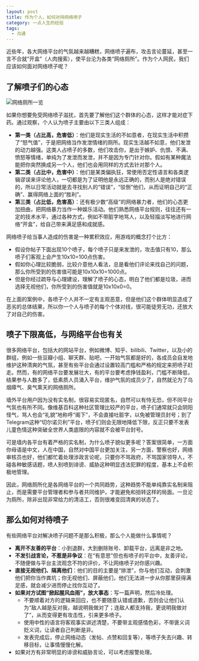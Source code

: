 ```yaml
---
layout: post
title: 作为个人，如何对待网络喷子
category: 一点人生的经验
tags:
  - 沟通
---
```


近些年，各大网络平台的气氛越来越糟糕，网络喷子遍布，攻击言论蔓延，甚至一言不合就“开盒”（人肉搜索），使平台沦为各类“网络厕所”。作为个人网民，我们应该如何面对网络喷子呢？

<!-- more -->

## 了解喷子们的心态

![网络厕所一览](wc.jpg)

如果你想要免受网络喷子滋扰，首先要了解他们这个群体的心态，这样才能对症下药。通过观察，个人认为喷子主要由以下三类人组成：

* **第一类（占比高，危害低）**：他们是现实生活的不如意者，在现实生活中积攒了“怒气值”，于是把网络当作发泄情绪的厕所。现实生活越不如意，他们发泄的动力越强。这类人占喷子的多数，他们攻击你，是出于嫉妒、仇恨、不满、愤怒等情绪，单纯为了发泄而发泄，并不是因为专门针对你。假如有某种魔法能把你突然换成另一个人，他们也会用同样的方式去针对那个人。
* **第二类（占比中，危害中）**：他们是某类偏执狂，常使用否定性语言和各类逻辑谬误来评论他人，一切都是为了证明他是永远正确的，而别人是绝对错误的，所以日常活动就是去寻找别人的“错误”，“驳倒”他们，从而证明自己的“正确”、赢得网络上面的“胜利”。
* **第三类（占比低，危害高）**：还有极少数“高级”的网络暴力者，他们的心态更加扭曲，把网络暴力当作一种娱乐活动。他们熟悉网络平台规则，往往还有一定的技术水平，通过各种方式，例如不带脏字地骂人，以及轻描淡写地进行网络“开盒”，给自己带来满足感和成就感。

网络喷子给当事人造成的伤害是一种累积效应，用游戏的概念打个比方：

* 假设你帖子下面出现10个喷子，每个喷子只是来发泄的，攻击值只有10，那么喷子们客观上会产生10x10=100点伤害。
* 假如你心理比较脆弱，比较介意他人看法，总是看他们评论来找自己的问题，那么你所受到的伤害值可能是10x10x10=1000点。
* 但是你经过疏导与心理建设，理解了喷子的心态，明白了他们都是垃圾，进而选择无视他们，你所受到的伤害值就是10x10x0=0。

在上面的案例中，各喷子个人并不一定有主观恶意，但是他们这个群体明显造成了恶劣的总体结果，所以你一个人与喷子的每个个体对线，很可能徒劳无功，还放大了对自己的伤害。

## 喷子下限高低，与网络平台也有关

很多网络平台，包括大的网站平台，例如微博、知乎、bilibili、Twitter，以及小的群组，例如一些豆瓣小组、聊天群、贴吧，一开始气氛都是好的，各成员会自发地维护这种清爽的气氛，甚至有些平台会通过设置较高门槛和严格的规定来把喷子赶走。然而，有的网络平台要发展壮大，有的平台要考虑挣钱盈利，门槛不断降低，结果参与人数多了，低素质人员涌入平台，维护气氛的成员少了，自然就沦为了乌烟瘴气、臭气熏天的网络厕所。

墙外平台用户因为没有实名制，很容易实现匿名，自然可以有恃无恐，但不同平台气氛也有所不同。像维基百科这种社区管理比较严的平台，喷子们通常就只会阴阳怪气，骂人也会“礼貌”地称呼“阁下”，不会直接吐脏字，以免被管理员封号；到了Telegram这种“切尔诺贝利”平台，喷子们则会无限地降低下限，反正只要不发表儿童色情这种突破全世界人类底限的内容就不会被平台封号。

可是墙内各平台有着严格的实名制，为什么喷子貌似更多呢？答案很简单，一方面你母语是中文，人在中国，自然对中国平台更加关注，另一方面，警察也好，网络审核员也好，他们都忙着处理涉政言论呢，只要你不骂政府，不骂国家领导人，不碰各种敏感话题，喷人别喷到诽谤、威胁这种明显违法犯罪的程度，基本上不会积极地管理。

因此，网络厕所化是各网络平台的一个共同趋势，这种趋势不能单纯靠实名制来阻止，而是需要平台管理者和参与者共同维护，才能避免和扭转这样的局面。一旦沦为厕所，除非出现非常给力的清洁工，否则很难变回清爽的状态了。

## 那么如何对待喷子

有些网络平台对解决喷子问题不是那么积极，那么个人能做什么事情呢？

* **离开不友善的平台**：小到退群，大到删除账号、卸载平台，远离是非之地。
* **不发引战言论，不惹是非争议**：在“有意思”但也有喷子的平台中，友善评论，不随便做与平台主流观念不符的评价，不让网络喷子对你感兴趣。
* **直接无视他们、隔离他们**：他们的目的主要是“排泄”，你与他们互动，会刺激他们把你当作粪坑；你无视他们、屏蔽他们，他们无法进一步从你那里获得满足感，就会减少进而停止找你互动了。
* **如果对方试图“掀起腥风血雨”，放大事态**：写一篇声明，然后冷处理。
    * 不要顺着对方的逻辑来回应，也不要随意认错或道歉，否则会让他们认为“敌人越是反对我，越说明我做对了；连敌人都支持我，更说明我做对了”，从而变得更有攻击性，引来更多喷子。
    * 使用中性的语言将客观事实讲述清楚，不要带主观感情色彩，不带褒义词贬义词，让读者自己判断是非。
    * 发表完成后，停止网络动态（发帖、点赞和回复等），等喷子失去兴趣、转移目标，让事情慢慢化解。
* 如果对方有非常明显的诽谤和威胁言论，可以考虑报警处理。
